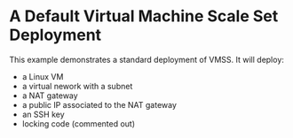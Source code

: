 # A Default Virtual Machine Scale Set Deployment 

This example demonstrates a standard deployment of VMSS. It will deploy:

- a Linux VM
- a virtual nework with a subnet
- a NAT gateway
- a public IP associated to the NAT gateway
- an SSH key
- locking code (commented out)